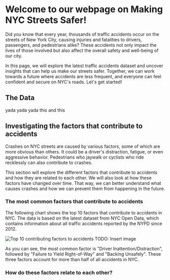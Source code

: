 # Welcome to our webpage on Making NYC Streets Safer!

Did you know that every year, thousands of traffic accidents occur on the streets of New York City, causing injuries and fatalities to drivers, passengers, and pedestrians alike? These accidents not only impact the lives of those involved but also affect the overall safety and well-being of our city.

In this page, we will explore the latest traffic accidents dataset and uncover insights that can help us make our streets safer. Together, we can work towards a future where accidents are less frequent, and everyone can feel confident and secure on NYC's roads. Let's get started!

## The Data

yada yada yada this and this


## Investigating the factors that contribute to accidents

Crashes on NYC streets are caused by various factors, some of which are more obvious than others. It could be a driver's distraction, fatigue, or even aggressive behavior. Pedestrians who jaywalk or cyclists who ride recklessly can also contribute to crashes.

This section will explore the different factors that contribute to accidents and how they are related to each other. We will also look at how these factors have changed over time. That way, we can better understand what causes crashes and how we can prevent them from happening in the future.

### The most common factors that contribute to accidents

The following chart shows the top 10 factors that contribute to accidents in NYC. The data is based on the latest dataset from NYC Open Data, which contains information about all traffic accidents reported by the NYPD since 2012.

![Top 10 contributing factors to accidents](images/top10_factors.png) TODO: Insert image

As you can see, the most common factor is "Driver Inattention/Distraction", followed by "Failure to Yield Right-of-Way" and "Backing Unsafely". These three factors account for more than half of all accidents in NYC.

### How do these factors relate to each other?
